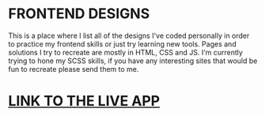 # FRONTEND DESIGNS

This is a place where I list all of the designs I've coded personally in order to practice my frontend skills or just try learning new tools.
Pages and solutions I try to recreate are mostly in HTML, CSS and JS. I'm currently trying to hone my SCSS skills, if you have any interesting sites that would be fun to recreate please send them to me.

# [LINK TO THE LIVE APP](https://kralmarko123.github.io/frontend-portfolio/) 
